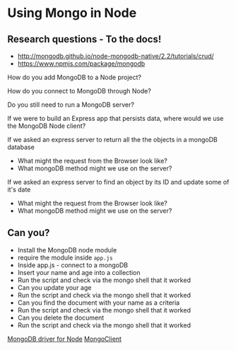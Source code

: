 # Using Mongo in Node

## Research questions - To the docs!

- http://mongodb.github.io/node-mongodb-native/2.2/tutorials/crud/
- https://www.npmjs.com/package/mongodb

How do you add MongoDB to a Node project?

How do you connect to MongoDB through Node?

Do you still need to run a MongoDB server?

If we were to build an Express app that persists data, where would
we use the MongoDB Node client?

If we asked an express server to return all the the objects in a mongoDB database
- What might the request from the Browser look like?
- What mongoDB method might we use on the server?

If we asked an express server to find an object by its ID and update some of it's date
- What might the request from the Browser look like?
- What mongoDB method might we use on the server?

## Can you?

- Install the MongoDB node module
- require the module inside `app.js`
- Inside app.js - connect to a mongoDB
- Insert your name and age into a collection
- Run the script and check via the mongo shell that it worked
- Can you update your age 
- Run the script and check via the mongo shell that it worked
- Can you find the document with your name as a criteria
- Run the script and check via the mongo shell that it worked
- Can you delete the document
- Run the script and check via the mongo shell that it worked

[MongoDB driver for Node](https://www.npmjs.com/package/mongodb)
[MongoClient](https://mongodb.github.io/node-mongodb-native/driver-articles/mongoclient.html)
